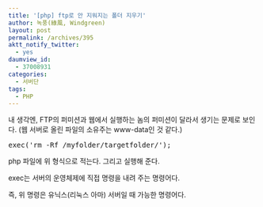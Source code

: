 ```yaml
---
title: '[php] ftp로 안 지워지는 폴더 지우기'
author: 녹풍(綠風, Windgreen)
layout: post
permalink: /archives/395
aktt_notify_twitter:
  - yes
daumview_id:
  - 37008931
categories:
  - 서버단
tags:
  - PHP
---
```

<div>
  내 생각엔, FTP의 퍼미션과 웹에서 실행하는 놈의 퍼미션이 달라서 생기는 문제로 보인다. (웹 서버로 올린 파일의 소유주는 www-data인 것 같다.)
</div>

<pre class="brush:php">exec(&#039;rm -Rf /myfolder/targetfolder/&#039;);</pre>

php 파일에 위 형식으로 적는다. 그리고 실행해 준다.

exec는 서버의 운영체제에 직접 명령을 내려 주는 명령어다.

즉, 위 명령은 유닉스(리눅스 아마) 서버일 때 가능한 명령어다.
